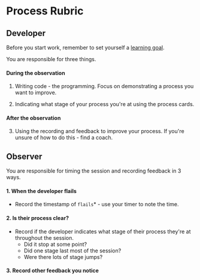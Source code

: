 # Process Rubric

## Developer
Before you start work, remember to set yourself a 
[learning goal](process_recording.md).

You are responsible for three things.

#### During the observation
1. Writing code - the programming. Focus on demonstrating a process you want to improve.

2. Indicating what stage of your process you're at using the process cards.

#### After the observation
3. Using the recording and feedback to improve your process. If you're unsure of how to do this - find a coach.

## Observer

You are responsible for timing the session and recording feedback in 3 ways.

#### 1. When the developer flails
-  Record the timestamp of `flails`* - use your timer to note the time.

#### 2. Is their process clear?
- Record if the developer indicates what stage of their process they're at throughout the session.
  - Did it stop at some point?
  - Did one stage last most of the session?
  - Were there lots of stage jumps?

#### 3. Record other feedback you notice
